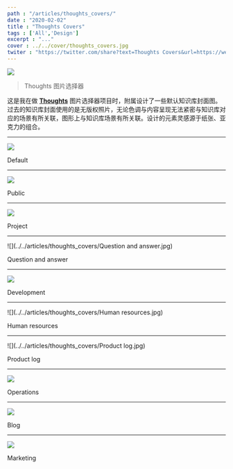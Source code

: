 ```yaml
---
path : "/articles/thoughts_covers/"
date : "2020-02-02"
title : "Thoughts Covers"
tags : ['All','Design']
excerpt : "..."
cover : ../../cover/thoughts_covers.jpg
twiter : "https://twitter.com/share?text=Thoughts Covers&url=https://wenhaoqi.com/articles/thoughts_covers/"
---
```


![](../../articles/thoughts_covers/1.jpg)

> Thoughts 图片选择器

这是我在做 [**Thoughts**](https://thoughts.teambition.com/site) 图片选择器项目时，附属设计了一些默认知识库封面图。过去的知识库封面使用的是无版权照片，无论色调与内容呈现无法紧密与知识库对应的场景有所关联，图形上与知识库场景有所关联。设计的元素灵感源于纸张、亚克力的组合。

---

![](../../articles/thoughts_covers/Default.jpg)

Default

---

![](../../articles/thoughts_covers/Public.jpg)

Public

---

![](../../articles/thoughts_covers/Project.jpg)

Project

---

![](../../articles/thoughts_covers/Question and answer.jpg)

Question and answer

---

![](../../articles/thoughts_covers/Development.jpg)

Development

---

![](../../articles/thoughts_covers/Human resources.jpg)

Human resources

---

![](../../articles/thoughts_covers/Product log.jpg)

Product log

---

![](../../articles/thoughts_covers/Operations.jpg)

Operations

---

![](../../articles/thoughts_covers/Blog.jpg)

Blog

---

![](../../articles/thoughts_covers/Marketing.jpg)

Marketing